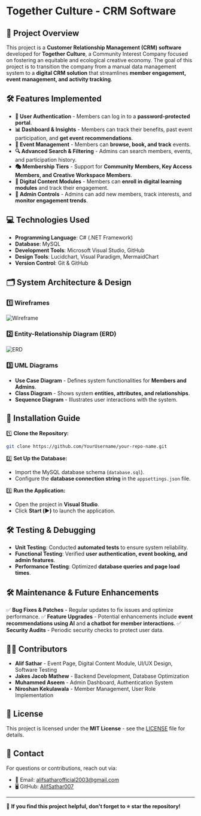 # **Together Culture - CRM Software**

## **📌 Project Overview**
This project is a **Customer Relationship Management (CRM) software** developed for **Together Culture**, a Community Interest Company focused on fostering an equitable and ecological creative economy. The goal of this project is to transition the company from a manual data management system to a **digital CRM solution** that streamlines **member engagement, event management, and activity tracking**.

## **🛠️ Features Implemented**
- **🔐 User Authentication** - Members can log in to a **password-protected portal**.
- **📊 Dashboard & Insights** - Members can track their benefits, past event participation, and **get event recommendations**.
- **📅 Event Management** - Members can **browse, book, and track** events.
- **🔍 Advanced Search & Filtering** - Admins can search members, events, and participation history.
- **🎭 Membership Tiers** - Support for **Community Members, Key Access Members, and Creative Workspace Members**.
- **📌 Digital Content Modules** - Members can **enroll in digital learning modules** and track their engagement.
- **📄 Admin Controls** - Admins can add new members, track interests, and **monitor engagement trends**.

## **💻 Technologies Used**
- **Programming Language**: C# (.NET Framework)
- **Database**: MySQL
- **Development Tools**: Microsoft Visual Studio, GitHub
- **Design Tools**: Lucidchart, Visual Paradigm, MermaidChart
- **Version Control**: Git & GitHub

## **🗂️ System Architecture & Design**
### **1️⃣ Wireframes**
![Wireframe](path/to/wireframe-image.png)

### **2️⃣ Entity-Relationship Diagram (ERD)**
![ERD](path/to/erd-image.png)

### **3️⃣ UML Diagrams**
- **Use Case Diagram** - Defines system functionalities for **Members and Admins**.
- **Class Diagram** - Shows system **entities, attributes, and relationships**.
- **Sequence Diagram** - Illustrates user interactions with the system.

## **🚀 Installation Guide**
1️⃣ **Clone the Repository:**
```sh
git clone https://github.com/YourUsername/your-repo-name.git
```
2️⃣ **Set Up the Database:**
- Import the MySQL database schema (`database.sql`).
- Configure the **database connection string** in the `appsettings.json` file.

3️⃣ **Run the Application:**
- Open the project in **Visual Studio**.
- Click **Start (▶️)** to launch the application.

## **🛠️ Testing & Debugging**
- **Unit Testing**: Conducted **automated tests** to ensure system reliability.
- **Functional Testing**: Verified **user authentication, event booking, and admin features**.
- **Performance Testing**: Optimized **database queries and page load times**.

## **🛠️ Maintenance & Future Enhancements**
✅ **Bug Fixes & Patches** - Regular updates to fix issues and optimize performance.
✅ **Feature Upgrades** - Potential enhancements include **event recommendations using AI** and **a chatbot for member interactions**.
✅ **Security Audits** - Periodic security checks to protect user data.

## **👨‍💻 Contributors**
- **Alif Sathar** - Event Page, Digital Content Module, UI/UX Design, Software Testing
- **Jakes Jacob Mathew** - Backend Development, Database Optimization
- **Muhammed Aseem** - Admin Dashboard, Authentication System
- **Niroshan Kekulawala** - Member Management, User Role Implementation

## **📜 License**
This project is licensed under the **MIT License** - see the [LICENSE](LICENSE) file for details.

## **📧 Contact**
For questions or contributions, reach out via:
- 📩 Email: alifsatharofficial2003@gmail.com
- 🖥 GitHub: [AlifSathar007](https://github.com/AlifSathar007)

---

🚀 **If you find this project helpful, don't forget to ⭐ star the repository!**
